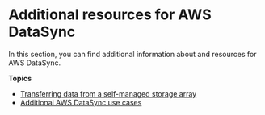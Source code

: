 # Additional resources for AWS DataSync<a name="resources"></a>

In this section, you can find additional information about and resources for AWS DataSync\.

**Topics**
+ [Transferring data from a self\-managed storage array](best-practices-storage-array.md)
+ [Additional AWS DataSync use cases](other-use-cases.md)